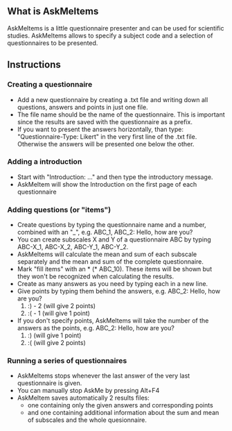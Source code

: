 ## What is AskMeItems

AskMeItems is a little questionnaire presenter and can be used for scientific studies. AskMeItems allows to specify a subject code and a selection of questionnaires to be presented.

## Instructions

### Creating a questionnaire

* Add a new questionnaire by creating a .txt file and writing down all questions, answers and points in just one file.
* The file name should be the name of the questionnaire. This is important since the results are saved with the questionnaire as a prefix.
* If you want to present the answers horizontally, than type: "Questionnaire-Type: Likert" in the very first line of the .txt file.
    Otherwise the answers will be presented one below the other.

### Adding a introduction

* Start with "Introduction: ..." and then type the introductory message.
* AskMeItem will show the Introduction on the first page of each questionnaire

### Adding questions (or "items")

* Create questions by typing the questionnaire name and a number, combined with an "_", e.g. ABC_1, ABC_2: Hello, how are you?
* You can create subscales X and Y of a questionnaire ABC by typing ABC-X_1, ABC-X_2, ABC-Y_1, ABC-Y_2.
* AskMeItems will calculate the mean and sum of each subscale separately and the mean and sum of the complete questionnaire.
* Mark "fill items" with an * (* ABC_10). These items will be shown but they won't be recognized when calculating the results.
* Create as many answers as you need by typing each in a new line.
* Give points by typing them behind the answers, 
    e.g. ABC_2: Hello, how are you? 
    1) :) - 2   (will give 2 points)
    2) :( - 1   (will give 1 point)
* If you don't specify points, AskMeItems will take the number of the answers as the points,
    e.g. ABC_2: Hello, how are you? 
    1) :)       (will give 1 point)
    2) :(       (will give 2 points)

### Running a series of questionnaires

* AskMeItems stops whenever the last answer of the very last questionnaire is given.
* You can manually stop AskMe by pressing Alt+F4
* AskMeItem saves automatically 2 results files:
  * one containing only the given answers and corresponding points
  * and one containing additional information about the sum and mean of subscales and the whole quesionnaire.